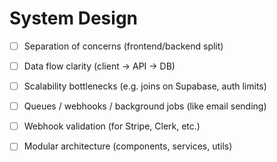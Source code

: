 # System Design

- [ ] Separation of concerns (frontend/backend split)
- [ ] Data flow clarity (client -> API -> DB)
- [ ] Scalability bottlenecks (e.g. joins on Supabase, auth limits)
- [ ] Queues / webhooks / background jobs (like email sending)
- [ ] Webhook validation (for Stripe, Clerk, etc.)
- [ ] Modular architecture (components, services, utils)

